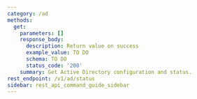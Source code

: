 ```yaml
---
category: /ad
methods:
  get:
    parameters: []
    response_body:
      description: Return value on success
      example_value: TO DO
      schema: TO DO
      status_code: '200'
    summary: Get Active Directory configuration and status.
rest_endpoint: /v1/ad/status
sidebar: rest_api_command_guide_sidebar
---
```

